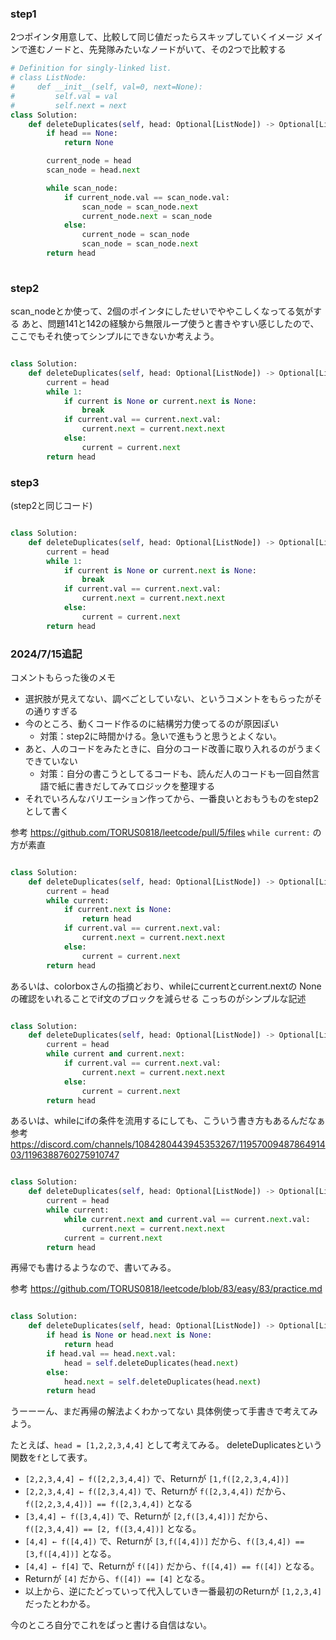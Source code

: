 ### step1

2つポインタ用意して、比較して同じ値だったらスキップしていくイメージ
メインで進むノードと、先発隊みたいなノードがいて、その2つで比較する


```python
# Definition for singly-linked list.
# class ListNode:
#     def __init__(self, val=0, next=None):
#         self.val = val
#         self.next = next
class Solution:
    def deleteDuplicates(self, head: Optional[ListNode]) -> Optional[ListNode]:
        if head == None:
            return None

        current_node = head
        scan_node = head.next

        while scan_node:
            if current_node.val == scan_node.val:
                scan_node = scan_node.next
                current_node.next = scan_node
            else:
                current_node = scan_node
                scan_node = scan_node.next
        return head
        
```

### step2

scan_nodeとか使って、2個のポインタにしたせいでややこしくなってる気がする
あと、問題141と142の経験から無限ループ使うと書きやすい感じしたので、
ここでもそれ使ってシンプルにできないか考えよう。


```python

class Solution:
    def deleteDuplicates(self, head: Optional[ListNode]) -> Optional[ListNode]:
        current = head
        while 1:
            if current is None or current.next is None:
                break
            if current.val == current.next.val:
                current.next = current.next.next
            else:
                current = current.next
        return head

```

### step3
(step2と同じコード)

```python

class Solution:
    def deleteDuplicates(self, head: Optional[ListNode]) -> Optional[ListNode]:
        current = head
        while 1:
            if current is None or current.next is None:
                break
            if current.val == current.next.val:
                current.next = current.next.next
            else:
                current = current.next
        return head

```

### 2024/7/15追記
コメントもらった後のメモ
- 選択肢が見えてない、調べごとしていない、というコメントをもらったがその通りすぎる
- 今のところ、動くコード作るのに結構労力使ってるのが原因ぽい
    - 対策：step2に時間かける。急いで進もうと思うとよくない。
- あと、人のコードをみたときに、自分のコード改善に取り入れるのがうまくできていない
    - 対策：自分の書こうとしてるコードも、読んだ人のコードも一回自然言語で紙に書きだしてみてロジックを整理する
- それでいろんなバリエーション作ってから、一番良いとおもうものをstep2として書く

参考
https://github.com/TORUS0818/leetcode/pull/5/files
`while current:` の方が素直

```python

class Solution:
    def deleteDuplicates(self, head: Optional[ListNode]) -> Optional[ListNode]:
        current = head
        while current:
            if current.next is None:
                return head
            if current.val == current.next.val:
                current.next = current.next.next
            else:
                current = current.next
        return head

```

あるいは、colorboxさんの指摘どおり、whileにcurrentとcurrent.nextの
Noneの確認をいれることでif文のブロックを減らせる
こっちのがシンプルな記述

```python

class Solution:
    def deleteDuplicates(self, head: Optional[ListNode]) -> Optional[ListNode]:
        current = head
        while current and current.next:
            if current.val == current.next.val:
                current.next = current.next.next
            else:
                current = current.next
        return head

```

あるいは、whileにifの条件を流用するにしても、こういう書き方もあるんだなぁ
参考
https://discord.com/channels/1084280443945353267/1195700948786491403/1196388760275910747


```python

class Solution:
    def deleteDuplicates(self, head: Optional[ListNode]) -> Optional[ListNode]:
        current = head
        while current:
            while current.next and current.val == current.next.val:
                current.next = current.next.next
            current = current.next
        return head


```

再帰でも書けるようなので、書いてみる。

参考
https://github.com/TORUS0818/leetcode/blob/83/easy/83/practice.md

```python

class Solution:
    def deleteDuplicates(self, head: Optional[ListNode]) -> Optional[ListNode]:
        if head is None or head.next is None:
            return head
        if head.val == head.next.val:
            head = self.deleteDuplicates(head.next)
        else:
            head.next = self.deleteDuplicates(head.next)
        return head

```

うーーーん、まだ再帰の解法よくわかってない
具体例使って手書きで考えてみよう。

たとえば、`head = [1,2,2,3,4,4]` として考えてみる。
deleteDuplicatesという関数を`f`として表す。

- `[2,2,3,4,4] ← f([2,2,3,4,4])` で、Returnが `[1,f([2,2,3,4,4])]`
- `[2,2,3,4,4] ← f([2,3,4,4])` で、Returnが `f([2,3,4,4])` だから、`f([2,2,3,4,4])] == f([2,3,4,4])` となる
- `[3,4,4] ← f([3,4,4])` で、Returnが `[2,f([3,4,4])]` だから、`f([2,3,4,4]) == [2, f([3,4,4])]` となる。
- `[4,4] ← f([4,4])` で、Returnが `[3,f([4,4])]` だから、`f([3,4,4]) == [3,f([4,4])]` となる。
- `[4,4] ← f[4]` で、Returnが `f([4])` だから、`f([4,4]) == f([4])` となる。
- Returnが `[4]` だから、`f([4]) == [4]` となる。
- 以上から、逆にたどっていって代入していき一番最初のReturnが `[1,2,3,4]` だったとわかる。

今のところ自分でこれをぱっと書ける自信はない。
